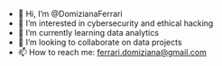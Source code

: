 - 👋 Hi, I’m @DomizianaFerrari
- 👀 I’m interested in cybersecurity and ethical hacking
- 🌱 I’m currently learning data analytics
- 💞️ I’m looking to collaborate on data projects
- 📫 How to reach me: ferrari.domiziana@gmail.com

<!---
DomizianaFerrari/DomizianaFerrari is a ✨ special ✨ repository because its `README.md` (this file) appears on your GitHub profile.
You can click the Preview link to take a look at your changes.
--->
